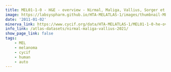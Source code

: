 ```yaml
---
title: MEL01-1-0 - H&E - overview - Nirmal, Maliga, Vallius, Sorger et al., 2021
image: https://labsyspharm.github.io/HTA-MELATLAS-1/images/thumbnail-MEL01-1-0-he-overview.jpg
date: '2011-01-02'
minerva_link: https://www.cycif.org/data/HTA-MELATLAS-1/MEL01-1-0-he-overview
info_link: /atlas-datasets/nirmal-maliga-vallius-2021/
show_page_link: false
tags:
    - MEL
    - melanoma
    - cycif
    - human
    - auto
---
```

